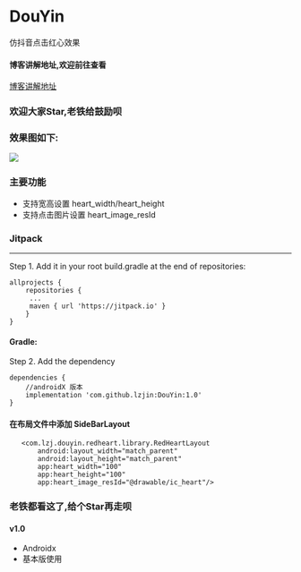 # DouYin
仿抖音点击红心效果  

#### 博客讲解地址,欢迎前往查看
[博客讲解地址](https://blog.csdn.net/lin857/article/details/97540440)

### 欢迎大家Star,老铁给鼓励呗  

### 效果图如下:  
<img    src="https://raw.githubusercontent.com/lzjin/DouYin/master/imgfolder/gif.gif">

### 主要功能  
* 支持宽高设置   heart_width/heart_height
* 支持点击图片设置   heart_image_resId

### Jitpack 
 
---
Step 1. Add it in your root build.gradle at the end of repositories:
```
allprojects {
    repositories {
	 ...
	 maven { url 'https://jitpack.io' }
    }
}
```
#### Gradle:
Step 2. Add the dependency
```
dependencies {
    //androidX 版本
    implementation 'com.github.lzjin:DouYin:1.0'
}
```

#### 在布局文件中添加 SideBarLayout
```
   <com.lzj.douyin.redheart.library.RedHeartLayout
       android:layout_width="match_parent"
       android:layout_height="match_parent"
       app:heart_width="100"
       app:heart_height="100"
       app:heart_image_resId="@drawable/ic_heart"/>
```

### 老铁都看这了,给个Star再走呗  

#### v1.0 
* Androidx  
* 基本版使用  